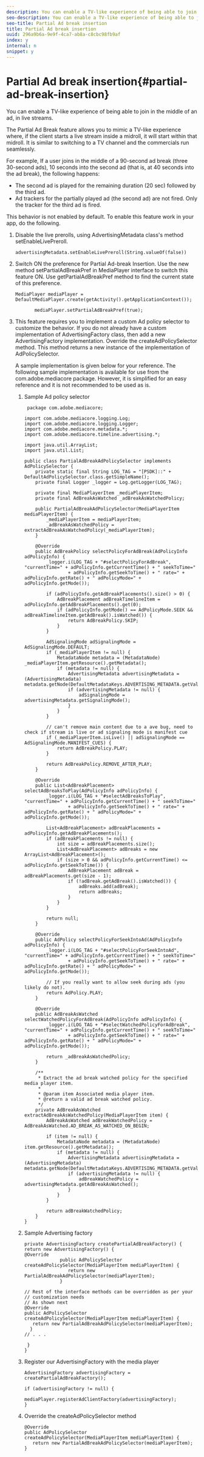 ```yaml
---
description: You can enable a TV-like experience of being able to join in the middle of an ad, in live streams.
seo-description: You can enable a TV-like experience of being able to join in the middle of an ad, in live streams.
seo-title: Partial Ad break insertion
title: Partial Ad break insertion
uuid: 296a9b6a-9e9f-4ca7-ab8a-c8cbc98fb9af
index: y
internal: n
snippet: y
---
```


# Partial Ad break insertion{#partial-ad-break-insertion}

You can enable a TV-like experience of being able to join in the middle of an ad, in live streams.

 The Partial Ad Break feature allows you to mimic a TV-like experience where, if the client starts a live stream inside a midroll, it will start within that midroll. It is similar to switching to a TV channel and the commercials run seamlessly.

For example, If a user joins in the middle of a 90-second ad break (three 30-second ads), 10 seconds into the second ad (that is, at 40 seconds into the ad break), the following happens:

* The second ad is played for the remaining duration (20 sec) followed by the third ad. 
* Ad trackers for the partially played ad (the second ad) are not fired. Only the tracker for the third ad is fired.

This behavior is not enabled by default. To enable this feature work in your app, do the following.

1. Disable the live prerolls, using AdvertisingMetadata class's method setEnableLivePreroll. 

   ```
   advertisingMetadata.setEnableLivePreroll(String.valueOf(false))
   ```

1. Switch ON the preference for Partial Ad-break Insertion. Use the new method setPartialAdBreakPref in MediaPlayer interface to switch this feature ON. Use getPartialAdBreakPref method to find the current state of this preference. 

   ```
   MediaPlayer mediaPlayer = DefaultMediaPlayer.create(getActivity().getApplicationContext()); 
        
          mediaPlayer.setPartialAdBreakPref(true); 
   
   ```

1. This feature requires you to implement a custom Ad policy selector to customize the behavior. If you do not already have a custom implementation of AdvertisingFactory class, then add a new AdvertisingFactory implementation. Override the createAdPolicySelector method. This method returns a new instance of the implementation of AdPolicySelector.

   A sample implementation is given below for your reference. The following sample implementation is available for use from the com.adobe.mediacore package. However, it is simplified for an easy reference and it is not recommended to be used as is.

    1. Sample Ad policy selector     
    
       ```    
        package com.adobe.mediacore;

       import com.adobe.mediacore.logging.Log; 
       import com.adobe.mediacore.logging.Logger; 
       import com.adobe.mediacore.metadata.*; 
       import com.adobe.mediacore.timeline.advertising.*; 
        
       import java.util.ArrayList; 
       import java.util.List; 
        
       public class PartialAdBreakAdPolicySelector implements AdPolicySelector { 
           private static final String LOG_TAG = "[PSDK]::" + DefaultAdPolicySelector.class.getSimpleName(); 
           private final Logger _logger = Log.getLogger(LOG_TAG); 
        
           private final MediaPlayerItem _mediaPlayerItem; 
           private final AdBreakAsWatched _adBreakAsWatchedPolicy; 
        
           public PartialAdBreakAdPolicySelector(MediaPlayerItem mediaPlayerItem) { 
               _mediaPlayerItem = mediaPlayerItem; 
               _adBreakAsWatchedPolicy = extractAdBreakAsWatchedPolicy(_mediaPlayerItem); 
           } 
        
           @Override 
           public AdBreakPolicy selectPolicyForAdBreak(AdPolicyInfo adPolicyInfo) { 
               _logger.i(LOG_TAG + "#selectPolicyForAdBreak", "currentTime=" + adPolicyInfo.getCurrentTime() + " seekToTime=" 
                       + adPolicyInfo.getSeekToTime() + " rate=" + adPolicyInfo.getRate() + " adPolicyMode=" + adPolicyInfo.getMode()); 
        
               if (adPolicyInfo.getAdBreakPlacements().size() > 0) { 
                   AdBreakPlacement adBreakTimelineItem = adPolicyInfo.getAdBreakPlacements().get(0); 
                   if (adPolicyInfo.getMode() == AdPolicyMode.SEEK && adBreakTimelineItem.getAdBreak().isWatched()) { 
                       return AdBreakPolicy.SKIP; 
                   } 
               } 
        
               AdSignalingMode adSignalingMode = AdSignalingMode.DEFAULT; 
               if (_mediaPlayerItem != null) { 
                   MetadataNode metadata = (MetadataNode) _mediaPlayerItem.getResource().getMetadata(); 
                   if (metadata != null) { 
                       AdvertisingMetadata advertisingMetadata = (AdvertisingMetadata) metadata.getNode(DefaultMetadataKeys.ADVERTISING_METADATA.getValue()); 
                       if (advertisingMetadata != null) { 
                           adSignalingMode = advertisingMetadata.getSignalingMode(); 
                       } 
                   } 
               } 
        
               // can't remove main content due to a ave bug, need to check if stream is live or ad signaling mode is manifest cue 
               if (_mediaPlayerItem.isLive() || adSignalingMode == AdSignalingMode.MANIFEST_CUES) { 
                   return AdBreakPolicy.PLAY; 
               } 
        
               return AdBreakPolicy.REMOVE_AFTER_PLAY; 
           } 
        
           @Override 
           public List<AdBreakPlacement> selectAdBreaksToPlay(AdPolicyInfo adPolicyInfo) { 
               _logger.i(LOG_TAG + "#selectAdBreaksToPlay", "currentTime=" + adPolicyInfo.getCurrentTime() + " seekToTime=" 
                       + adPolicyInfo.getSeekToTime() + " rate=" + adPolicyInfo.getRate() + " adPolicyMode=" + adPolicyInfo.getMode()); 
        
               List<AdBreakPlacement> adBreakPlacements = adPolicyInfo.getAdBreakPlacements(); 
               if (adBreakPlacements != null) { 
                   int size = adBreakPlacements.size(); 
                   List<AdBreakPlacement> adBreaks = new ArrayList<AdBreakPlacement>(); 
                   if (size > 0 && adPolicyInfo.getCurrentTime() <= adPolicyInfo.getSeekToTime()) { 
                       AdBreakPlacement adBreak = adBreakPlacements.get(size - 1); 
                       if (!adBreak.getAdBreak().isWatched()) { 
                           adBreaks.add(adBreak); 
                           return adBreaks; 
                       } 
                   } 
               } 
        
               return null; 
           } 
        
           @Override 
           public AdPolicy selectPolicyForSeekIntoAd(AdPolicyInfo adPolicyInfo) { 
               _logger.i(LOG_TAG + "#selectPolicyForSeekIntoAd", "currentTime=" + adPolicyInfo.getCurrentTime() + " seekToTime=" 
                       + adPolicyInfo.getSeekToTime() + " rate=" + adPolicyInfo.getRate() + " adPolicyMode=" + adPolicyInfo.getMode()); 
        
               // If you really want to allow seek during ads (you likely do not). 
               return AdPolicy.PLAY; 
           } 
        
           @Override 
           public AdBreakAsWatched selectWatchedPolicyForAdBreak(AdPolicyInfo adPolicyInfo) { 
               _logger.i(LOG_TAG + "#selectWatchedPolicyForAdBreak", "currentTime=" + adPolicyInfo.getCurrentTime() + " seekToTime=" 
                       + adPolicyInfo.getSeekToTime() + " rate=" + adPolicyInfo.getRate() + " adPolicyMode=" + adPolicyInfo.getMode()); 
        
               return _adBreakAsWatchedPolicy; 
           } 
        
           /** 
            * Extract the ad break watched policy for the specified media player item. 
            * 
            * @param item Associated media player item. 
            * @return a valid ad break watched policy. 
            */ 
           private AdBreakAsWatched extractAdBreakAsWatchedPolicy(MediaPlayerItem item) { 
               AdBreakAsWatched adBreakWatchedPolicy = AdBreakAsWatched.AD_BREAK_AS_WATCHED_ON_BEGIN; 
        
               if (item != null) { 
                   MetadataNode metadata = (MetadataNode) item.getResource().getMetadata(); 
                   if (metadata != null) { 
                       AdvertisingMetadata advertisingMetadata = (AdvertisingMetadata) metadata.getNode(DefaultMetadataKeys.ADVERTISING_METADATA.getValue()); 
                       if (advertisingMetadata != null) { 
                           adBreakWatchedPolicy = advertisingMetadata.getAdBreakAsWatched(); 
                       } 
                   } 
               } 
        
               return adBreakWatchedPolicy; 
           } 
       } 
       
       ```

    1. Sample Advertising factory     
    
       ```    
       private AdvertisingFactory createPartialAdBreakFactory() { 
       return new AdvertisingFactory() { 
       @Override 
                    public AdPolicySelector  
       createAdPolicySelector(MediaPlayerItem mediaPlayerItem) { 
                       return new PartialAdBreakAdPolicySelector(mediaPlayerItem); 
                    } 
        
       // Rest of the interface methods can be overridden as per your  
       // customization needs 
       // As shown next 
       @Override 
       public AdPolicySelector  
       createAdPolicySelector(MediaPlayerItem mediaPlayerItem) { 
          return new PartialAdBreakAdPolicySelector(mediaPlayerItem); 
         } 
       // . . . 
        
        } 
       } 
       
       ```

    1. Register our AdvertisingFactory with the media player     
    
       ```    
       AdvertisingFactory advertisingFactory = createPartialAdBreakFactory();  
        
       if (advertisingFactory != null) { 
                   mediaPlayer.registerAdClientFactory(advertisingFactory); 
       } 
       
       ```    
    
    1. Override the createAdPolicySelector method     
    
       ```    
       @Override 
       public AdPolicySelector  
       createAdPolicySelector(MediaPlayerItem mediaPlayerItem) { 
          return new PartialAdBreakAdPolicySelector(mediaPlayerItem); 
       } 
       
       ```


